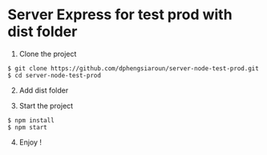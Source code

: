 # Server Express for test prod with dist folder

1. Clone the project
````
$ git clone https://github.com/dphengsiaroun/server-node-test-prod.git
$ cd server-node-test-prod
````
2. Add dist folder

3. Start the project
````
$ npm install
$ npm start
````

4. Enjoy !
